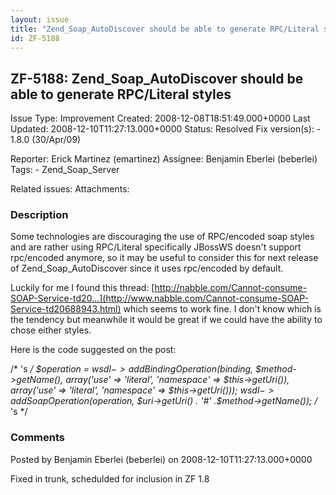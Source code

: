 ```yaml
---
layout: issue
title: "Zend_Soap_AutoDiscover should be able to generate RPC/Literal styles"
id: ZF-5188
---
```


ZF-5188: Zend\_Soap\_AutoDiscover should be able to generate RPC/Literal styles
-------------------------------------------------------------------------------

 Issue Type: Improvement Created: 2008-12-08T18:51:49.000+0000 Last Updated: 2008-12-10T11:27:13.000+0000 Status: Resolved Fix version(s): - 1.8.0 (30/Apr/09)
 
 Reporter:  Erick Martinez (emartinez)  Assignee:  Benjamin Eberlei (beberlei)  Tags: - Zend\_Soap\_Server
 
 Related issues: 
 Attachments: 
### Description

Some technologies are discouraging the use of RPC/encoded soap styles and are rather using RPC/Literal specifically JBossWS doesn't support rpc/encoded anymore, so it may be useful to consider this for next release of Zend\_Soap\_AutoDiscover since it uses rpc/encoded by default.

Luckily for me I found this thread: [http://nabble.com/Cannot-consume-SOAP-Service-td20…](http://www.nabble.com/Cannot-consume-SOAP-Service-td20688943.html) which seems to work fine. I don't know which is the tendency but meanwhile it would be great if we could have the ability to chose either styles.

Here is the code suggested on the post:

/\* 's _/ $operation = $wsdl->addBindingOperation($binding, $method->getName(), array('use' => 'literal', 'namespace' => $this->getUri()), array('use' => 'literal', 'namespace' => $this->getUri())); $wsdl->addSoapOperation($operation, $uri->getUri() . '#' .$method->getName()); /_ 's \*/

 

 

### Comments

Posted by Benjamin Eberlei (beberlei) on 2008-12-10T11:27:13.000+0000

Fixed in trunk, schedulded for inclusion in ZF 1.8

 

 